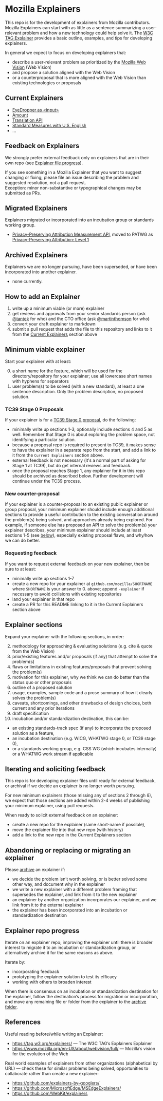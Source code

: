 # Mozilla Explainers

This repo is for the development of explainers from Mozilla contributors.
Mozilla Explainers can start with as little as a sentence summarizing a user-relevant problem
and how a new technology could help solve it.
The [W3C TAG Explainer](https://tag.w3.org/explainers/) provides a basic outline, examples, and tips for developing explainers.

In general we expect to focus on developing explainers that:
* describe a user-relevant problem as prioritized by the [Mozilla Web Vision](https://www.mozilla.org/en-US/about/webvision/full/) (Web Vision)
* and propose a solution aligned with the Web Vision
* or a counterproposal that is more aligned with the Web Vision than existing technologies or proposals

## Current Explainers
* [EyeDropper as &lt;input>](https://github.com/mozilla/explainers/blob/main/eyedropper-input.md)
* [Amount](https://github.com/mozilla/explainers/blob/main/amount.md)
* [Translation API](translation.md)
* [Standard Measures with U.S. English](standard-measures-en-us.md)
* ...

## Feedback on Explainers
We strongly prefer external feedback only on explainers that are in their own repo (see [Explainer file progress](#explainer-file-progress)).

If you see something in a Mozilla Explainer that you want to suggest changing or fixing, please file an issue describing the problem and suggested resolution, not a pull request.  
Exception: minor non-substantive or typographical changes may be submitted as PRs.

## Migrated Explainers
Explainers migrated or incorporated into an incubation group or standards working group.

* [Privacy-Preserving Attribution Measurement API](https://github.com/mozilla/explainers/tree/main/archive/ppa-experiment), moved to PATWG as [Privacy-Preserving Attribution: Level 1](https://w3c.github.io/ppa/)

## Archived Explainers
Explainers we are no longer pursuing, have been superseded, or have been incorporated into another explainer.
* none currently.

## How to add an Explainer
1. write up a minimum viable (or more) explainer
2. get reviews and approvals from your senior standards person (ask [@tantek](https://github.com/tantek) for who) and the CTO office (ask [@martinthomson](https://github.com/martinthomson) for who)
3. convert your draft explainer to markdown
4. submit a pull request that adds the file to this repository and links to it from the [Current Explainers](#current-explainers) section above

## Minimum viable explainer
Start your explainer with at least:

0. a short name for the feature, which will be used for the directory/repository for your explainer; use all lowercase short names with hyphens for separators
1. user problem(s) to be solved (with a new standard), at least a one sentence description. Only the problem description, no proposed solution.

### TC39 Stage 0 Proposals
If your explainer is for a [TC39 Stage 0 proposal](https://tc39.es/process-document/), do the following:
* minimally write up sections 1-3, optionally include sections 4 and 5 as well. Remember that Stage 0 is
  about exploring the problem space, not identifying a particular solution.
* because a proposal repo is required to present to TC39, it makes sense to have the explainer in a separate
  repo from the start, and add a link to it from the `Current Explainers` section above.
* external feedback is not necessary (it's a normal part of asking for Stage 1 at TC39), but do get
  internal reviews and feedback.
* once the proposal reaches Stage 1, any explainer for it in this repo should be archived as described below.
  Further development will continue under the TC39 process.

### New counter-proposal
If your explainer is a counter-proposal to an existing public explainer or group proposal,
your minimum explainer should include enough additional sections to provide a useful contribution
to the existing conversation around the problem(s) being solved, and approaches already being explored.
For example, if someone else has proposed an API to solve the problem(s) your explainer describes,
your minimum explainer should include at least sections 1-5 (see [below](#explainer-sections)),
especially existing proposal flaws, and why/how we can do better.

### Requesting feedback
If you want to request external feedback on your new explainer,
then be sure to at least:
* minimally write up sections 1-7
* create a new repo for your explainer at `github.com/mozilla/SHORTNAME`
  where `SHORTNAME` is your answer to 0. above; append `-explainer` if necessary to avoid collisions with existing repositories
* land your explainer in that repo
* create a PR for this README linking to it in the Current Explainers section above

## Explainer sections
Expand your explainer with the following sections, in order:

2. methodology for approaching & evaluating solutions (e.g. cite & quote from the Web Vision)
3. prior/existing features and/or proposals (if any) that attempt to solve the problem(s)
4. flaws or limitations in existing features/proposals that prevent solving the problem(s)
5. motivation for this explainer, why we think we can do better than the status quo or other proposals
6. outline of a proposed solution
7. usage, examples, sample code and a prose summary of how it clearly solves the problem(s)
8. caveats, shortcomings, and other drawbacks of design choices, both current and any prior iterations
9. draft specification
10. incubation and/or standardization destination, this can be:
 * an existing standards-track spec (if any) to incorporate the proposed solution as a feature,
 * an incubation destination (e.g. WICG, WHATWG stage 0, or TC39 stage 0),
 * or a standards working group, e.g. CSS WG (which incubates internally) or a WHATWG work stream if applicable

## Iterating and soliciting feedback
This repo is for developing explainer files until ready for external feedback,
or archival if we decide an explainer is no longer worth pursuing.

For new minimum explainers (those missing any of sections 2 through 6),
we expect that those sections are added within 2-4 weeks of
publishing your minimum explainer, using pull requests.

When ready to solicit external feedback on an explainer:
* create a new repo for the explainer (same short-name if possible),
* move the explainer file into that new repo (with history)
* add a link to the new repo in the Current Explainers section

## Abandoning or replacing or migrating an explainer
Please [archive](https://github.com/mozilla/explainers/tree/main/archive) an explainer if:
* we decide the problem isn’t worth solving, or is better solved some other way, and document why in the explainer
* we write a new explainer with a different problem framing that supersedes the explainer, and link from it to the new explainer
* an explainer by another organization incorporates our explainer, and we link from it to the external explainer
* the explainer has been incorporated into an incubation or standardization destination

## Explainer repo progress
Iterate on an explainer repo, improving the explainer
until there is broader interest to migrate it to an incubation or standardization group,
or alternatively archive it for the same reasons as above.

Iterate by:
* incorporating feedback
* prototyping the explainer solution to test its efficacy
* working with others to broaden interest

When there is consensus on an incubation or standardization destination for the explainer,
follow the destination’s process for migration or incorporation,
and move any remaining file or folder from the explainer to the [archive folder](https://github.com/mozilla/explainers/tree/main/archive).

## References
Useful reading before/while writing an Explainer:
* https://tag.w3.org/explainers/ — The W3C TAG’s Explainers Explainer
* https://www.mozilla.org/en-US/about/webvision/full/ — Mozilla’s vision for the evolution of the Web

Real world examples of explainers from other organizations (alphabetical by URL) — check these for similar problems being solved, opportunities to collaborate rather than create a new explainer:
* https://github.com/explainers-by-googlers/
* https://github.com/MicrosoftEdge/MSEdgeExplainers/
* https://github.com/WebKit/explainers
